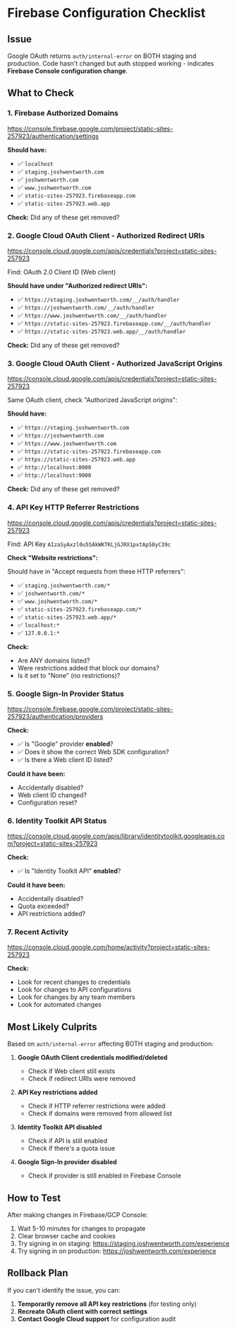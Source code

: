# Firebase Configuration Checklist

## Issue
Google OAuth returns `auth/internal-error` on BOTH staging and production.
Code hasn't changed but auth stopped working - indicates **Firebase Console configuration change**.

## What to Check

### 1. Firebase Authorized Domains
https://console.firebase.google.com/project/static-sites-257923/authentication/settings

**Should have:**
- ✅ `localhost`
- ✅ `staging.joshwentworth.com`
- ✅ `joshwentworth.com`
- ✅ `www.joshwentworth.com`
- ✅ `static-sites-257923.firebaseapp.com`
- ✅ `static-sites-257923.web.app`

**Check:** Did any of these get removed?

### 2. Google Cloud OAuth Client - Authorized Redirect URIs
https://console.cloud.google.com/apis/credentials?project=static-sites-257923

Find: OAuth 2.0 Client ID (Web client)

**Should have under "Authorized redirect URIs":**
- ✅ `https://staging.joshwentworth.com/__/auth/handler`
- ✅ `https://joshwentworth.com/__/auth/handler`
- ✅ `https://www.joshwentworth.com/__/auth/handler`
- ✅ `https://static-sites-257923.firebaseapp.com/__/auth/handler`
- ✅ `https://static-sites-257923.web.app/__/auth/handler`

**Check:** Did any of these get removed?

### 3. Google Cloud OAuth Client - Authorized JavaScript Origins
https://console.cloud.google.com/apis/credentials?project=static-sites-257923

Same OAuth client, check "Authorized JavaScript origins":

**Should have:**
- ✅ `https://staging.joshwentworth.com`
- ✅ `https://joshwentworth.com`
- ✅ `https://www.joshwentworth.com`
- ✅ `https://static-sites-257923.firebaseapp.com`
- ✅ `https://static-sites-257923.web.app`
- ✅ `http://localhost:8000`
- ✅ `http://localhost:9000`

**Check:** Did any of these get removed?

### 4. API Key HTTP Referrer Restrictions
https://console.cloud.google.com/apis/credentials?project=static-sites-257923

Find: API Key `AIzaSyAxzl0u55AkWKTKLjGJRX1pxtApS8yC39c`

**Check "Website restrictions":**

Should have in "Accept requests from these HTTP referrers":
- ✅ `staging.joshwentworth.com/*`
- ✅ `joshwentworth.com/*`
- ✅ `www.joshwentworth.com/*`
- ✅ `static-sites-257923.firebaseapp.com/*`
- ✅ `static-sites-257923.web.app/*`
- ✅ `localhost:*`
- ✅ `127.0.0.1:*`

**Check:**
- Are ANY domains listed?
- Were restrictions added that block our domains?
- Is it set to "None" (no restrictions)?

### 5. Google Sign-In Provider Status
https://console.firebase.google.com/project/static-sites-257923/authentication/providers

**Check:**
- ✅ Is "Google" provider **enabled**?
- ✅ Does it show the correct Web SDK configuration?
- ✅ Is there a Web client ID listed?

**Could it have been:**
- Accidentally disabled?
- Web client ID changed?
- Configuration reset?

### 6. Identity Toolkit API Status
https://console.cloud.google.com/apis/library/identitytoolkit.googleapis.com?project=static-sites-257923

**Check:**
- ✅ Is "Identity Toolkit API" **enabled**?

**Could it have been:**
- Accidentally disabled?
- Quota exceeded?
- API restrictions added?

### 7. Recent Activity
https://console.cloud.google.com/home/activity?project=static-sites-257923

**Check:**
- Look for recent changes to credentials
- Look for changes to API configurations
- Look for changes by any team members
- Look for automated changes

## Most Likely Culprits

Based on `auth/internal-error` affecting BOTH staging and production:

1. **Google OAuth Client credentials modified/deleted**
   - Check if Web client still exists
   - Check if redirect URIs were removed

2. **API Key restrictions added**
   - Check if HTTP referrer restrictions were added
   - Check if domains were removed from allowed list

3. **Identity Toolkit API disabled**
   - Check if API is still enabled
   - Check if there's a quota issue

4. **Google Sign-In provider disabled**
   - Check if provider is still enabled in Firebase Console

## How to Test

After making changes in Firebase/GCP Console:

1. Wait 5-10 minutes for changes to propagate
2. Clear browser cache and cookies
3. Try signing in on staging: https://staging.joshwentworth.com/experience
4. Try signing in on production: https://joshwentworth.com/experience

## Rollback Plan

If you can't identify the issue, you can:

1. **Temporarily remove all API key restrictions** (for testing only)
2. **Recreate OAuth client with correct settings**
3. **Contact Google Cloud support** for configuration audit
